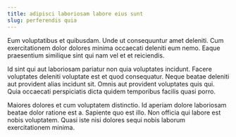 ```yaml
---
title: adipisci laboriosam labore eius sunt
slug: perferendis quia
---
```


Eum voluptatibus et quibusdam. Unde ut consequuntur amet deleniti. Cum exercitationem dolor dolores minima occaecati deleniti eum nemo. Eaque praesentium similique sint qui nam vel et et reiciendis.

Id sint qui aut laboriosam pariatur non quia voluptates incidunt. Facere voluptates deleniti voluptate est et quod consequatur. Neque beatae deleniti aut provident alias incidunt sit. Omnis aut provident voluptates quis qui. Quia occaecati perspiciatis dicta quidem temporibus facilis quasi porro.

Maiores dolores et cum voluptatem distinctio. Id aperiam dolore laboriosam beatae dolor ratione est a. Sapiente quo est illo. Non officia qui labore est nobis voluptatem. Quasi iste nisi dolores sequi nobis laborum exercitationem minima.
